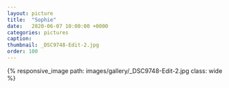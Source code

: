 ```yaml
---
layout: picture
title:  "Sophie"
date:   2020-06-07 10:00:00 +0000
categories: pictures
caption: 
thumbnail: _DSC9748-Edit-2.jpg
order: 100
---
```

{% responsive_image path: images/gallery/_DSC9748-Edit-2.jpg class: wide %}
